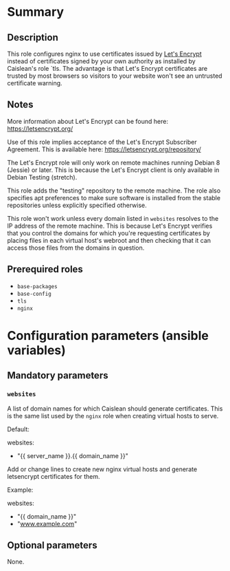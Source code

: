 # Summary

## Description

This role configures nginx to use certificates issued by [Let's
Encrypt](https://letsencrypt.org/) instead of certificates signed by your own
authority as installed by Caislean's role `tls. The advantage is that Let's
Encrypt certificates are trusted by most browsers so visitors to your website
won't see an untrusted certificate warning.

## Notes

More information about Let's Encrypt can be found here:
https://letsencrypt.org/

Use of this role implies acceptance of the Let's Encrypt Subscriber Agreement.
This is available here: https://letsencrypt.org/repository/

The Let's Encrypt role will only work on remote machines running Debian 8
(Jessie) or later. This is because the Let's Encrypt client is only available
in Debian Testing (stretch).

This role adds the "testing" repository to the remote machine. The role also
specifies apt preferences to make sure software is installed from the stable
repositories unless explicitly specified otherwise.

This role won't work unless every domain listed in `websites` resolves to the
IP address of the remote machine. This is because Let's Encrypt verifies that
you control the domains for which you're requesting certificates by placing
files in each virtual host's webroot and then checking that it can access those
files from the domains in question.

## Prerequired roles

- `base-packages`
- `base-config`
- `tls`
- `nginx`

# Configuration parameters (ansible variables)

## Mandatory parameters

### `websites`

A list of domain names for which Caislean should generate certificates. This is
the same list used by the `nginx` role when creating virtual hosts to serve.

Default:

websites:
  - "{{ server_name }}.{{ domain_name }}"

Add or change lines to create new nginx virtual hosts and generate letsencrypt
certificates for them.

Example:

websites:
 - "{{ domain_name }}"
 - "www.example.com"

## Optional parameters

None.
